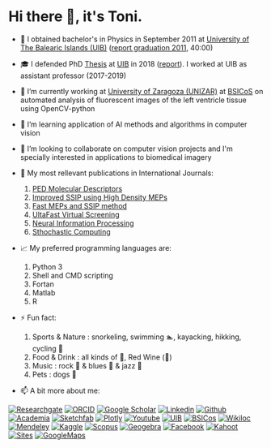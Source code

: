 # Hi there 👋, it's Toni.

- 📜 I obtained bachelor's in Physics in September 2011 at [University of The Balearic Islands (UIB)][24] ([report graduation 2011][27], 40:00)
- 🎓 I defended PhD [Thesis][20] at [UIB][24] in 2018 ([report][26]). I worked at UIB as assistant professor (2017-2019)
- 🔬 I’m currently working at [University of Zaragoza (UNIZAR)][22] at [BSICoS][21] on automated analysis of fluorescent images of the left ventricle tissue using OpenCV-python
- 📐 I’m learning application of AI methods and algorithms in computer vision
- 👯 I’m looking to collaborate on computer vision projects and I'm specially interested in applications to biomedical imagery
- 📘 My most rellevant publications in International Journals:

  1. [PED Molecular Descriptors][30]
  2. [Improved SSIP using High Density MEPs][31]
  3. [Fast MEPs and SSIP method][32]
  4. [UltaFast Virtual Screening][33]
  5. [Neural Information Processing][34]
  6. [Sthochastic Computing][35]
  

- 📈 My preferred programming languages are:

  1. Python 3
  2. Shell and CMD scripting
  3. Fortan
  4. Matlab
  5. R
  
- ⚡ Fun fact: 
  1. Sports & Nature : snorkeling, swimming 🏊, kayacking, hikking, cycling 🚴 
  2. Food & Drink    : all kinds of 🍺, Red Wine (🍷) 
  3. Music           : rock 🎸 & blues 🎹 & jazz 🎷
  4. Pets            : dogs 🐶

<!-- Please don't remove this: Grab your social icons from https://github.com/carlsednaoui/gitsocial -->

<!-- display the social media buttons in your README -->
- 📫 A bit more about me:

[![Researchgate][1.1]][1]
[![ORCID][2.1]][2]
[![Google Scholar][3.1]][3]
[![Linkedin][4.1]][4]
[![Github][5.1]][5]
[![Academia][6.1]][6]
[![Sketchfab][7.1]][7]
[![Plotly][8.1]][8]
[![Youtube][9.1]][9]
[![UIB][10.1]][10]
[![BSICos][11.1]][11]
[![Wikiloc][12.1]][12]
[![Mendeley][13.1]][13]
[![Kaggle][14.1]][14]
[![Scopus][15.1]][15]
[![Geogebra][16.1]][16]
[![Facebook][17.1]][17]
[![Kahoot][18.1]][18]
[![Sites][19.1]][19]
[![GoogleMaps][23.1]][23]


<!-- links to social media icons -->
<!-- no need to change these -->

<!-- icons with padding -->

[1.1]: https://i.imgur.com/zMtL4Is.png
[2.1]: https://i.imgur.com/XHIFNZx.png
[3.1]: https://i.imgur.com/FYuboL3.png
[4.1]: https://68ef2f69c7787d4078ac-7864ae55ba174c40683f10ab811d9167.ssl.cf1.rackcdn.com/linkedin-icon_32x32.png
[5.1]: https://i.imgur.com/LwU3Hoc.png
[6.1]: https://i.imgur.com/Y8ieQb8.png
[7.1]: https://i.imgur.com/iO0zN7M.png
[8.1]: https://i.imgur.com/puAejxJ.png
[9.1]: https://68ef2f69c7787d4078ac-7864ae55ba174c40683f10ab811d9167.ssl.cf1.rackcdn.com/youtube-icon_32x32.png
[10.1]: https://i.imgur.com/evfWKKj.png
[11.1]: https://i.imgur.com/oxq6f8z.png
[12.1]: https://i.imgur.com/qD41dwm.png
[13.1]: https://i.imgur.com/3sAseRF.png
[14.1]: https://i.imgur.com/7aDp7MX.png
[15.1]: https://i.imgur.com/rHrl9N9.png
[16.1]: https://i.imgur.com/58DJv31.png
[17.1]: https://i.imgur.com/37gqxjZ.png
[18.1]: https://i.imgur.com/2vxwKxZ.png
[19.1]: https://i.imgur.com/WC6DLj2.jpg
[20.1]: Thesis
[21.1]: BSICoS
[23.1]: https://i.imgur.com/5Pl5sDC.png
[24.1]: UIB
[25.1]: https://i.imgur.com/Qtceyxk.png
[26.1]: report

<!-- links to your social media accounts -->
<!-- update these accordingly -->


[1]: https://www.researchgate.net/profile/Antoni_Oliver
[2]: http://orcid.org/0000-0001-8571-2733
[3]: https://scholar.google.co.in/citations?user=zQGDAioAAAAJ&hl=es
[4]: http://linkedin.com/in/aoliverg/
[5]: http://www.github.com/tonibois
[6]: https://uib-es.academia.edu/ToniOliver
[7]: https://sketchfab.com/tonibois
[8]: https://chart-studio.plotly.com/~ToniBois
[9]: https://www.youtube.com/channel/UCwblk_p6j6e0Yi-J3czgFLw?view_as=subscriber
[10]: https://www.uib.eu/personal/ABjIwNTIzOA/ 
[11]: http://bsicos.unizar.es/antoni-oliver-gelabert/
[12]: https://es.wikiloc.com/wikiloc/user.do?id=1345462
[13]: https://www.mendeley.com/profiles/antoni-oliver1/
[14]: https://www.kaggle.com/tonibois
[15]: https://www.scopus.com/authid/detail.uri?authorId=56603709400
[16]: https://www.geogebra.org/u/toni.oliver87
[17]: https://www.facebook.com/toni.olivergelabert
[18]: https://create.kahoot.it/search?creator=toni_og&filter=1
[19]: https://sites.google.com/site/meteopina/: 
[20]: https://www.tdx.cat/handle/10803/462902
[21]: https://bsicos.unizar.es/people/
[22]: http://www.unizar.es/
[23]: https://www.google.com/maps/contrib/113046197090732473177/
[24]: https://www.uib.cat/
[26]: https://diari.uib.es/arxiu/Aceleracion-y-optimizacion-de-procesos-en-la.cid526350
[27]: https://canal.uib.cat/cataleg/?contentId=223825
[30]: https://www.nature.com/articles/srep43738
[31]: https://onlinelibrary.wiley.com/doi/abs/10.1002/jcc.25574
[32]: https://onlinelibrary.wiley.com/doi/abs/10.1002/jcc.24695
[33]: https://ieeexplore.ieee.org/abstract/document/7845709
[34]: https://www.worldscientific.com/doi/abs/10.1142/S0129065714300034
[35]: https://ieeexplore.ieee.org/abstract/document/7093194

<!-- Please don't remove this: Grab your social icons from https://github.com/carlsednaoui/gitsocial -->
<!--
**tonibois/tonibois** is a ✨ _special_ ✨ repository because its `README.md` (this file) appears on your GitHub profile.
Here are some ideas to get you started: - 🔭 I’m currently working on Automated analysis of images from microscope using OPENCV python
- 🌱 I’m currently learning AI methods and algorithms
- 👯 I’m looking to collaborate on computer vision projects and I'm specially interested in applications to biomedical imagery
- 🤔 I’m looking for help with ...
- 💬 Ask me about ...
- 📫 How to reach me: ...
- 😄 Pronouns: ...
- ⚡ Fun fact: ...  emo::ji("face") -->
